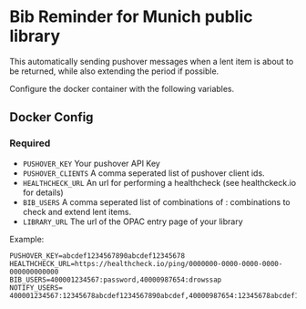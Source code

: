 # Bib Reminder for Munich public library

This automatically sending pushover messages when a lent item is about to be returned, while also extending the period if possible.

Configure the docker container with the following variables.

## Docker Config

### Required

- `PUSHOVER_KEY` Your pushover API Key
- `PUSHOVER_CLIENTS` A comma seperated list of pushover client ids.
- `HEALTHCHECK_URL` An url for performing a healthcheck (see healthckeck.io for details)
- `BIB_USERS` A comma seperated list of combinations of <USER>:<PWD> combinations to check and extend lent items.
- `LIBRARY_URL` The url of the OPAC entry page of your library

Example:

```
PUSHOVER_KEY=abcdef1234567890abcdef12345678
HEALTHCHECK_URL=https://healthcheck.io/ping/0000000-0000-0000-0000-000000000000
BIB_USERS=400001234567:password,40000987654:drowssap
NOTIFY_USERS=	400001234567:12345678abcdef1234567890abcdef,40000987654:12345678abcdef1234567890abcdef
```
